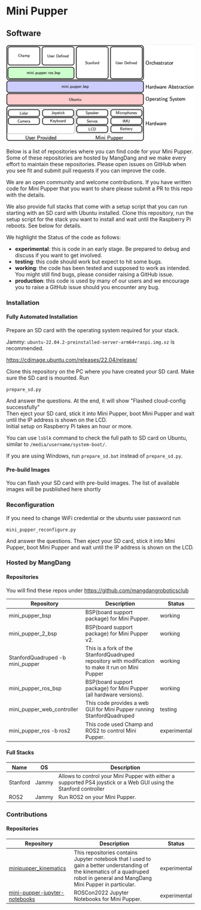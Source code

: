 # Mini Pupper

## Software

![High level architecture](./docs/images/hla.png)

Below is a list of repositories where you can find code for your Mini Pupper. Some of these repositories are hosted by MangDang and we make every effort to maintain these repositories. Please open issues on GitHub when you see fit and submit pull requests if you can improve the code.

We are an open community and welcome contributions. If you have written code for Mini Pupper that you want to share please submit a PR to this repo with the details.

We also provide full stacks that come with a setup script that you can run starting with an SD card with Ubuntu installed. Clone this repository, run the setup script for the stack you want to install and wait until the Raspberry Pi reboots. See below for details.

We highlight the Status of the code as follows:

- **experimental**: this is code in an early stage. Be prepared to debug and discuss if you want to get involved.
- **testing**: this code should work but expect to hit some bugs. 
- **working**: the code has been tested and supposed to work as intended. You might still find bugs, please consider raising a GitHub issue.
- **production**: this code is used by many of our users and we encourage you to raise a GitHub issue should you encounter any bug.

### Installation

#### Fully Automated Installation

Prepare an SD card with the operating system required for your stack. 

Jammy: `ubuntu-22.04.2-preinstalled-server-arm64+raspi.img.xz` is recommended.

https://cdimage.ubuntu.com/releases/22.04/release/

Clone this repository on the PC where you have created your SD card. Make sure the SD card is mounted. Run

```
prepare_sd.py
```

And answer the questions. At the end, it will show "Flashed cloud-config successfully"  
Then eject your SD card, stick it into Mini Pupper, boot Mini Pupper and wait until the IP address is shown on the LCD.  
Initial setup on Raspberry Pi takes an hour or more.

You can use `lsblk` command to check the full path to SD card on Ubuntu, similar to `/media/username/system-boot/`.

If you are using Windows, run `prepare_sd.bat` instead of `prepare_sd.py`.

#### Pre-build Images

You can flash your SD card with pre-build images. The list of available images will be pusblished here shortly

### Reconfiguration

If you need to change WiFi credential or the ubuntu user password run

```
mini_pupper_reconfigure.py
```

And answer the questions.
Then eject your SD card, stick it into Mini Pupper, boot Mini Pupper and wait until the IP address is shown on the LCD.

### Hosted by MangDang

#### Repositories

You will find these repos under https://github.com/mangdangroboticsclub

| Repository                       | Description                                                                                        | Status       |
| ---                              | ---                                                                                                | ---          |
| mini_pupper_bsp                  | BSP(board support package) for Mini Pupper.                                                        | working      |
| mini_pupper_2_bsp                | BSP(board support package) for Mini Pupper v2.                                                     | working      |
| StanfordQuadruped -b mini_pupper | This is a fork of the StanfordQuadruped repository with modification to make it run on Mini Pupper | working      |
| mini_pupper_ros_bsp              | BSP(board support package) for Mini Pupper (all hardware versions).                                | working      |
| mini_pupper_web_controller       | This code provides a web GUI for Mini Pupper running StanfordQuadruped                             | testing      |
| mini_pupper_ros -b ros2          | This code used Champ and ROS2 to control Mini Pupper.                                              | experimental |

#### Full Stacks

| Name     | OS    | Description                                                                                                        |
| ---      | ---   | ---                                                                                                                |
| Stanford | Jammy | Allows to control your Mini Pupper with either a supported PS4 joystick or a Web GUI using the Stanford controller |
| ROS2     | Jammy | Run ROS2 on your Mini Pupper.                                                                                      |

### Contributions

#### Repositories

| Repository                                                                               | Description                                                                                                                                                                      | Status       |
| ---                                                                                      | ---                                                                                                                                                                              | ---          |
| [minipupper_kinematics](https://github.com/hdumcke/minipupper_kinematics)                | This repositories contains Jupyter notebook that I used to gain a better understanding of the kinematics of a quadruped robot in general and MangDang Mini Pupper in particular. | experimental |
| [mini-pupper-jupyter-notebooks](https://github.com/Tiryoh/mini-pupper-jupyter-notebooks) | ROSCon2022 Jupyter Notebooks for Mini Pupper.                                                                                                                                    | experimental |
